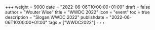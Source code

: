 +++
weight = 9000
date = "2022-06-06T10:00:00+01:00"
draft = false
author = "Wouter Wise"
title = "WWDC 2022"
icon = "event"
toc = true
description = "Slogan WWDC 2022"
publishdate = "2022-06-06T10:00:00+01:00"
tags = ["WWDC2022"]
+++
